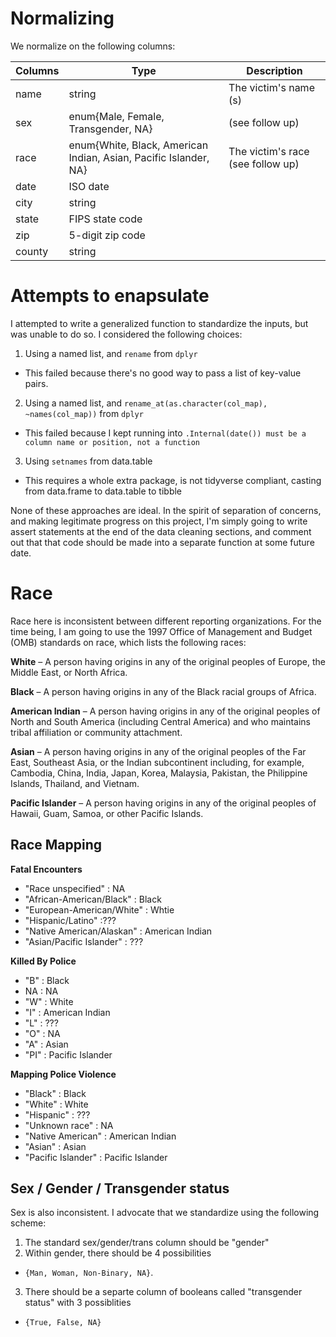 # Normalizing
We normalize on the following columns:

|Columns|Type|Description|
|------| -----|----|
|name| string| The victim's name (s)|
|sex | enum{Male, Female, Transgender, NA} | (see follow up)|
|race| enum{White, Black, American Indian, Asian, Pacific Islander, NA} | The victim's race (see follow up)|
|date| ISO date | |
|city| string | |
|state|FIPS state code| |
|zip| 5-digit zip code| |
|county| string| |


# Attempts to enapsulate
I attempted to write a generalized function to standardize the inputs, but was unable to do so. I considered the following choices:

1. Using a named list, and `rename` from `dplyr`
- This failed because there's no good way to pass a list of key-value pairs. 

2. Using a named list, and `rename_at(as.character(col_map), ~names(col_map))` from `dplyr`
- This failed because I kept running into `.Internal(date()) must be a column name or position, not a function`

3. Using `setnames` from data.table
- This requires a whole extra package, is not tidyverse compliant, casting from data.frame to data.table to tibble

None of these approaches are ideal. In the spirit of separation of concerns, and making legitimate progress on this project, I'm simply going to write assert statements at the end of the data cleaning sections, and comment out that that code should be made into a separate function at some future date.

# Race

Race here is inconsistent between different reporting organizations.
For the time being, I am going to use the 1997 Office of Management and Budget (OMB) standards on race, which lists the following races:

**White** – A person having origins in any of the original peoples of Europe, the Middle East, or North Africa.

**Black** – A person having origins in any of the Black racial groups of Africa.

**American Indian** – A person having origins in any of the original peoples of North and South America (including Central America) and who maintains tribal affiliation or community attachment.

**Asian** – A person having origins in any of the original peoples of the Far East, Southeast Asia, or the Indian subcontinent including, for example, Cambodia, China, India, Japan, Korea, Malaysia, Pakistan, the Philippine Islands, Thailand, and Vietnam.

**Pacific Islander** – A person having origins in any of the original peoples of Hawaii, Guam, Samoa, or other Pacific Islands.


## Race Mapping
**Fatal Encounters**

- "Race unspecified" : NA
- "African-American/Black" : Black
- "European-American/White" : Whtie
- "Hispanic/Latino" :???
- "Native American/Alaskan" : American Indian
- "Asian/Pacific Islander" : ???


**Killed By Police**

- "B" : Black
- NA : NA
- "W" : White
- "I" : American Indian
- "L" : ???
- "O" : NA
- "A" : Asian
- "PI" : Pacific Islander

**Mapping Police Violence**

- "Black" : Black
- "White" : White
- "Hispanic" : ???
- "Unknown race" : NA
- "Native American" : American Indian
- "Asian" : Asian
- "Pacific Islander" : Pacific Islander

## Sex / Gender / Transgender status

Sex is also inconsistent. I advocate that we standardize using the following scheme:

1. The standard sex/gender/trans column should be "gender"
2. Within gender, there should be 4 possibilities
  * `{Man, Woman, Non-Binary, NA}`.
3. There should be a separte column of booleans called "transgender status" with 3 possiblities
  * `{True, False, NA}`

